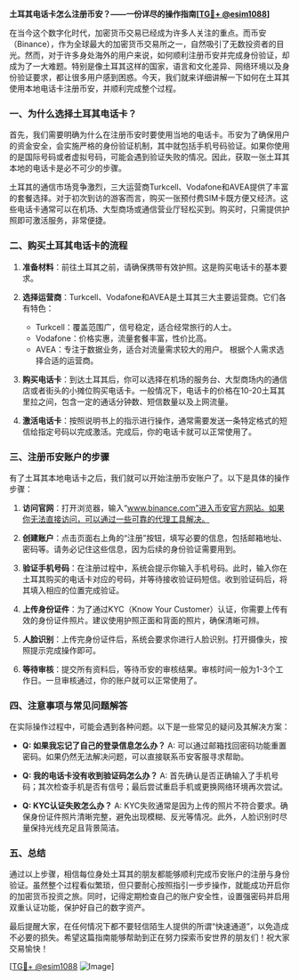 **土耳其电话卡怎么注册币安？——一份详尽的操作指南[[TG💪+ @esim1088](https://t.me/s/esim1088)]**

在当今这个数字化时代，加密货币交易已经成为许多人关注的重点。而币安（Binance），作为全球最大的加密货币交易所之一，自然吸引了无数投资者的目光。然而，对于许多身处海外的用户来说，如何顺利注册币安并完成身份验证，却成为了一大难题。特别是像土耳其这样的国家，语言和文化差异、网络环境以及身份验证要求，都让很多用户感到困惑。今天，我们就来详细讲解一下如何在土耳其使用本地电话卡注册币安，并顺利完成整个过程。

### 一、为什么选择土耳其电话卡？

首先，我们需要明确为什么在注册币安时要使用当地的电话卡。币安为了确保用户的资金安全，会实施严格的身份验证机制，其中就包括手机号码验证。如果你使用的是国际号码或者虚拟号码，可能会遇到验证失败的情况。因此，获取一张土耳其本地的电话卡是必不可少的步骤。

土耳其的通信市场竞争激烈，三大运营商Turkcell、Vodafone和AVEA提供了丰富的套餐选择。对于初次到访的游客而言，购买一张预付费SIM卡既方便又经济。这些电话卡通常可以在机场、大型商场或通信营业厅轻松买到。购买时，只需提供护照即可激活服务，非常便捷。

### 二、购买土耳其电话卡的流程

1. **准备材料**：前往土耳其之前，请确保携带有效护照。这是购买电话卡的基本要求。
   
2. **选择运营商**：Turkcell、Vodafone和AVEA是土耳其三大主要运营商。它们各有特色：
   - Turkcell：覆盖范围广，信号稳定，适合经常旅行的人士。
   - Vodafone：价格实惠，流量套餐丰富，性价比高。
   - AVEA：专注于数据业务，适合对流量需求较大的用户。
   根据个人需求选择合适的运营商。

3. **购买电话卡**：到达土耳其后，你可以选择在机场的服务台、大型商场内的通信店或者街头的小摊位购买电话卡。一般情况下，电话卡的价格在10-20土耳其里拉之间，包含一定的通话分钟数、短信数量以及上网流量。

4. **激活电话卡**：按照说明书上的指示进行操作，通常需要发送一条特定格式的短信给指定号码以完成激活。完成后，你的电话卡就可以正常使用了。

### 三、注册币安账户的步骤

有了土耳其本地电话卡之后，我们就可以开始注册币安账户了。以下是具体的操作步骤：

1. **访问官网**：打开浏览器，输入“www.binance.com”进入币安官方网站。如果你无法直接访问，可以通过一些可靠的代理工具解决。

2. **创建账户**：点击页面右上角的“注册”按钮，填写必要的信息，包括邮箱地址、密码等。请务必记住这些信息，因为后续的身份验证需要用到。

3. **验证手机号码**：在注册过程中，系统会提示你输入手机号码。此时，输入你在土耳其购买的电话卡对应的号码，并等待接收验证码短信。收到验证码后，将其填入相应的位置完成验证。

4. **上传身份证件**：为了通过KYC（Know Your Customer）认证，你需要上传有效的身份证件照片。建议使用护照正面和背面的照片，确保清晰可辨。

5. **人脸识别**：上传完身份证件后，系统会要求你进行人脸识别。打开摄像头，按照提示完成操作即可。

6. **等待审核**：提交所有资料后，等待币安的审核结果。审核时间一般为1-3个工作日。一旦审核通过，你的账户就可以正常使用了。

### 四、注意事项与常见问题解答

在实际操作过程中，可能会遇到各种问题。以下是一些常见的疑问及其解决方案：

- **Q: 如果我忘记了自己的登录信息怎么办？**
  A: 可以通过邮箱找回密码功能重置密码。如果仍然无法解决问题，可以直接联系币安客服寻求帮助。

- **Q: 我的电话卡没有收到验证码怎么办？**
  A: 首先确认是否正确输入了手机号码；其次检查手机是否有信号；最后尝试重启手机或更换网络环境再次尝试。

- **Q: KYC认证失败怎么办？**
  A: KYC失败通常是因为上传的照片不符合要求。确保身份证件照片清晰完整，避免出现模糊、反光等情况。此外，人脸识别时尽量保持光线充足且背景简洁。

### 五、总结

通过以上步骤，相信每位身处土耳其的朋友都能够顺利完成币安账户的注册与身份验证。虽然整个过程看似繁琐，但只要耐心按照指引一步步操作，就能成功开启你的加密货币投资之旅。同时，记得定期检查自己的账户安全性，设置强密码并启用双重认证功能，保护好自己的数字资产。

最后提醒大家，在任何情况下都不要轻信陌生人提供的所谓“快速通道”，以免造成不必要的损失。希望这篇指南能够帮助到正在努力探索币安世界的朋友们！祝大家交易愉快！

[[TG💪+ @esim1088](https://t.me/s/esim1088) ![Image](https://i.postimg.cc/4NQfJmqS/Snipaste-2025-05-13-00-14-12.png)]